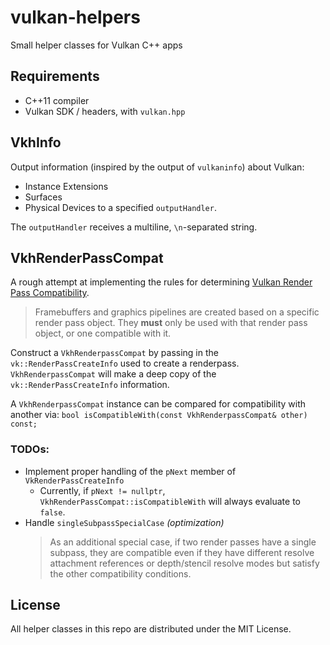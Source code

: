 # vulkan-helpers
Small helper classes for Vulkan C++ apps

## Requirements
- C++11 compiler
- Vulkan SDK / headers, with `vulkan.hpp`

## VkhInfo

Output information (inspired by the output of `vulkaninfo`) about Vulkan:
- Instance Extensions
- Surfaces
- Physical Devices
to a specified `outputHandler`.

The `outputHandler` receives a multiline, `\n`-separated string.

## VkhRenderPassCompat

A rough attempt at implementing the rules for determining [Vulkan Render Pass Compatibility](https://www.khronos.org/registry/vulkan/specs/1.1-extensions/html/vkspec.html#renderpass-compatibility).

> Framebuffers and graphics pipelines are created based on a specific render pass object. They **must** only be used with that render pass object, or one compatible with it.

Construct a `VkhRenderpassCompat` by passing in the `vk::RenderPassCreateInfo` used to create
a renderpass. `VkhRenderpassCompat` will make a deep copy of the `vk::RenderPassCreateInfo`
information.

A `VkhRenderpassCompat` instance can be compared for compatibility with another via:
`bool isCompatibleWith(const VkhRenderpassCompat& other) const;`

### TODOs:
- Implement proper handling of the `pNext` member of `VkRenderPassCreateInfo`
   - Currently, if `pNext != nullptr`, `VkhRenderPassCompat::isCompatibleWith` will always evaluate to `false`.
- Handle `singleSubpassSpecialCase` _(optimization)_
   > As an additional special case, if two render passes have a single subpass, they are compatible even if they have different resolve attachment references or depth/stencil resolve modes but satisfy the other compatibility conditions.

## License

All helper classes in this repo are distributed under the MIT License.
